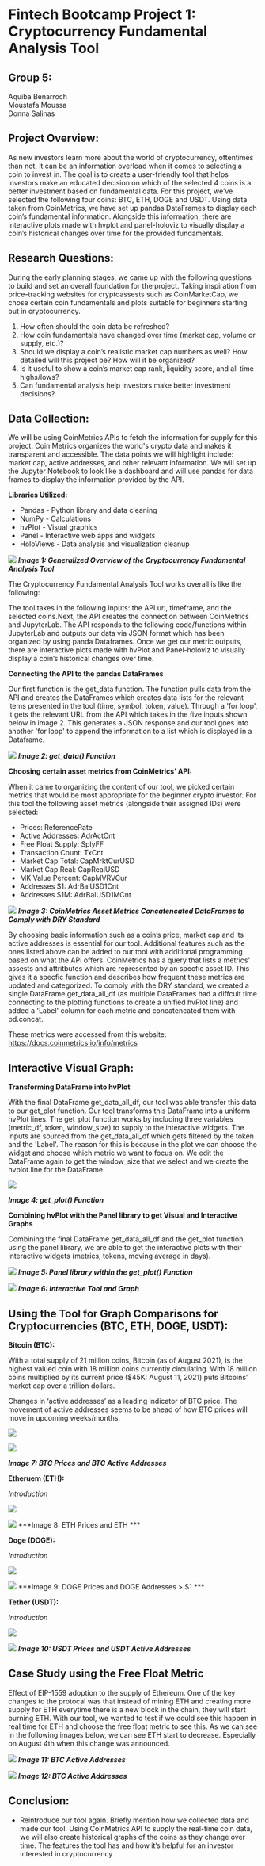 # Fintech Bootcamp Project 1: Cryptocurrency Fundamental Analysis Tool

## **Group 5:**

Aquiba Benarroch<br/>
Moustafa Moussa<br/>
Donna Salinas<br/>

## **Project Overview:**

As new investors learn more about the world of cryptocurrency, oftentimes than not, it can be an information overload when it comes to selecting a coin to invest in. The goal is to create a user-friendly tool that helps investors make an educated decision on which of the selected 4 coins is a better investment based on fundamental data. For this project, we’ve selected the following four coins: BTC, ETH, DOGE and USDT. Using data taken from CoinMetrics, we have set up pandas DataFrames to display each coin’s fundamental information. Alongside this information, there are interactive plots made with hvplot and panel-holoviz to visually display a coin’s historical changes over time for the provided fundamentals. 

## **Research Questions:**

During the early planning stages, we came up with the following questions to build and set an overall foundation for the project. Taking inspiration from price-tracking websites for cryptoassests such as CoinMarketCap, we chose certain coin fundamentals and plots suitable for beginners starting out in cryptocurrency. 

1. How often should the coin data be refreshed?
2. How coin fundamentals have changed over time (market cap, volume or supply, etc.)? 
3. Should we display a coin’s realistic market cap numbers as well? How detailed will this project be? How will it be organized? 
4. Is it useful to show a coin’s market cap rank, liquidity score, and all time highs/lows? 
5. Can fundamental analysis help investors make better investment decisions?

## **Data Collection:**

We will be using CoinMetrics APIs to fetch the information for supply for this project. Coin Metrics organizes the world's crypto data and makes it transparent and accessible. 
The data points we will highlight include: market cap, active addresses, and other relevant information. We will set up the Jupyter Notebook to look like a dashboard and will use pandas for data frames to display the information provided by the API. 

**Libraries Utilized:**

- Pandas - Python library and data cleaning
- NumPy - Calculations
- hvPlot - Visual graphics
- Panel - Interactive web apps and widgets
- HoloViews - Data analysis and visualization cleanup

![](Project1Images/CodeLogic.png)
***Image 1: Generalized Overview of the Cryptocurrency Fundamental Analysis Tool***

The Cryptocurrency Fundamental Analysis Tool works overall is like the following:

The tool takes in the following inputs: the API url, timeframe, and the selected coins.Next, the API creates the connection between CoinMetrics and JupyterLab. The API responds to the following code/functions within JupyterLab and outputs our data via JSON format which has been organized by using panda Dataframes. Once we get our metric outputs, there are interactive plots made with hvPlot and Panel-holoviz to visually display a coin’s historical changes over time.

**Connecting the API to the pandas DataFrames**

Our first function is the get_data function. The function pulls data from the API and creates the DataFrames which creates data lists for the relevant items presented in the tool (time, symbol, token, value). Through a 'for loop', it gets the relevant URL from the API which takes in the five inputs shown below in image 2. This generates a JSON response and our tool goes into another 'for loop' to append the information to a list which is displayed in a Dataframe.

![](Project1Images/GetDataFunction.png)
***Image 2: get_data() Function***

**Choosing certain asset metrics from CoinMetrics’ API:**

When it came to organizing the content of our tool, we picked certain metrics that would be most appropriate for the beginner crypto investor. For this tool the following asset metrics (alongside their assigned IDs) were selected: 

- Prices: ReferenceRate
- Active Addresses: AdrActCnt
- Free Float Supply: SplyFF
- Transaction Count: TxCnt
- Market Cap Total: CapMrktCurUSD
- Market Cap Real: CapRealUSD
- MK Value Percent: CapMVRVCur
- Addresses $1: AdrBalUSD1Cnt
- Addresses $1M: AdrBalUSD1MCnt

![](Project1Images/DataFrames.png)
***Image 3: CoinMetrics Asset Metrics Concatencated DataFrames to Comply with DRY Standard***

By choosing basic information such as a coin’s price, market cap and its active addresses is essential for our tool. Additional features such as the ones listed above can be added to our tool with additional programming based on what the API offers. CoinMetrics has a query that lists a metrics' assests and attritbutes which are represented by an specfic asset ID. This gives it a specfic function and describes how frequent these metrics are updated and categorized. To comply with the DRY standard, we created a single DataFrame get_data_all_df (as multiple DataFrames had a diffcult time connecting to the plotting functions to create a unified hvPlot line) and added a 'Label' column for each metric and concatencated them with pd.concat.

These metrics were accessed from this website: https://docs.coinmetrics.io/info/metrics

## **Interactive Visual Graph:**

**Transforming DataFrame into hvPlot**

With the final DataFrame get_data_all_df, our tool was able transfer this data to our get_plot function. Our tool transforms this DataFrame into a uniform hvPlot lines. The get_plot function works by including three variables (metric_df, token, window_size) to supply to the interactive widgets. The inputs are sourced from the get_data_all_df which gets filtered by the token and the 'Label'. The reason for this is because in the plot we can choose the widget and choose which metric we want to focus on. We edit the DataFrame again to get the window_size that we select and we create the hvplot.line for the DataFrame.

![](Project1Images/GetPlotFunction.png)

***Image 4: get_plot() Function***

**Combining hvPlot with the Panel library to get Visual and Interactive Graphs**

Combining the final DataFrame get_data_all_df and the get_plot function, using the panel library, we are able to get the interactive plots with their interactive widgets (metrics, tokens, moving average in days).

![](Project1Images/PanelFunction.png)
***Image 5: Panel library within the get_plot() Function***

![](Project1Images/Panel%20Image.png)
***Image 6: Interactive Tool and Graph***

## **Using the Tool for Graph Comparisons for Cryptocurrencies (BTC, ETH, DOGE, USDT):**

**Bitcoin (BTC):**

With a total supply of 21 million coins, Bitcoin (as of August 2021), is the highest valued coin with 18 million coins currently circulating. With 18 million coins multiplied by its current price ($45K: August 11, 2021) puts Bitcoins’ market cap over a trillion dollars. 

Changes in ‘active addresses’ as a leading indicator of BTC price. The movement of active addresses seems to be ahead of how BTC prices will move in upcoming weeks/months. 

![](Project1Images/BTCPrices.png)

![](Project1Images/BTCActiveAddresses.png)

***Image 7: BTC Prices and BTC Active Addresses***


**Etheruem (ETH):**

*Introduction*

![](Project1Images/ETHPrices.png)

![](Project1Images/ETHMovingAvg.png)
***Image 8: ETH Prices and ETH ***


**Doge (DOGE):**

*Introduction*

![](Project1Images/DOGEPRICES.png)

![](Project1Images/DOGE1Addresses.png)
***Image 9: DOGE Prices and DOGE Addresses > $1 ***

**Tether (USDT):**

*Introduction* 

![](Project1Images/USDTPrices.png)

![](Project1Images/USDTActiveAddresses.png)
***Image 10: USDT Prices and USDT Active Addresses***

## **Case Study using the Free Float Metric**

Effect of EIP-1559 adoption to the supply of Ethereum. One of the key changes to the protocal was that instead of mining ETH and creating more supply for ETH everytime there is a new block in the chain, they will start burning ETH. With our tool, we wanted to test if we could see this happen in real time for ETH and choose the free float metric to see this. As we can see in the following images below, we can see ETH start to decrease. Especially on August 4th when this change was announced. 

![](Project1Images/ETHStudy1.png)
***Image 11: BTC Active Addresses***

![](Project1Images/ETHStudy2.png)
***Image 12: BTC Active Addresses***


## **Conclusion:**

- Reintroduce our tool again. Briefly mention how we collected data and made our tool. Using CoinMetrics API to supply the real-time coin data, we will also create historical graphs of the coins as they change over time. The features the tool has and how it’s helpful for an investor interested in cryptocurrency 








